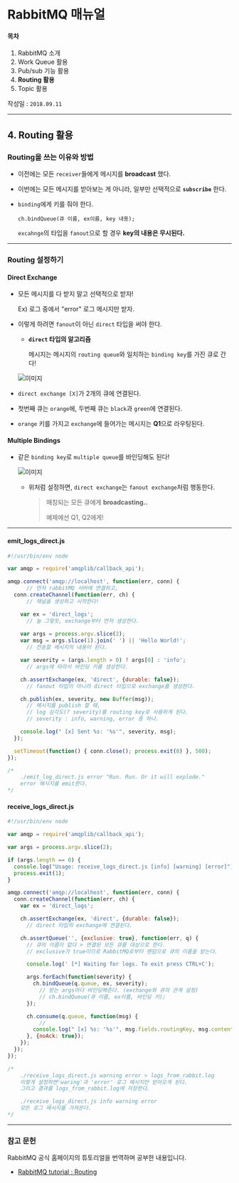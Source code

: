 # RabbitMQ 매뉴얼

#### 목차

1. RabbitMQ 소개
2. Work Queue 활용
3. Pub/sub 기능 활용
4. **Routing 활용**
5. Topic 활용

작성일 : ```2018.09.11```



------

## 4. Routing 활용

### Routing을 쓰는 이유와 방법

- 이전에는 모든 ```receiver```들에게 메시지를 **broadcast** 했다.

- 이번에는 모든 메시지를 받아보는 게 아니라, 일부만 선택적으로 **```subscribe```** 한다.

- ```binding```에게 키를 줘야 한다.

  ```ch.bindQueue(큐 이름, ex이름, key 내용);```

  ```excahnge```의 타입을 ```fanout```으로 할 경우 **key의 내용은 무시된다.**

  

___

### Routing 설정하기

#### Direct Exchange

- 모든 메시지를 다 받지 말고 선택적으로 받자!

  Ex) 로그 중에서 "error" 로그 메시지만 받자.

- 이렇게 하려면 ```fanout```이 아닌 ```direct``` 타입을 써야 한다.

  - **```direct``` 타입의 알고리즘**

    메시지는 메시지의 ```routing queue```와 일치하는 ```binding key```를 가진 큐로 간다!

  ![이미지](https://blogfiles.pstatic.net/MjAxODA5MTFfNTQg/MDAxNTM2NjUxMzQyNzM5.EmNwSzAgaQ3T6b86TPS-XkXdPGvQOeUAQ3mc-N6gwgQg.h2XXI9p9WyL2RJJ7bg4zqiJYjuDKQFeSppnBkoC2g9Ig.JPEG.3457soso/direct-exchange.jpg)

- ```direct exchange [X]```가 2개의 큐에 연결된다.

- 첫번째 큐는 ```orange```에, 두번째 큐는 ```black```과 ```green```에 연결된다.

- ```orange``` 키를 가지고 ```exchange```에 들어가는 메시지는 **Q1**으로 라우팅된다.



#### Multiple Bindings

- 같은 ```binding key```로 ```multiple queue```를 바인딩해도 된다!

  ![이미지](https://blogfiles.pstatic.net/MjAxODA5MTFfMTQy/MDAxNTM2NjUxMzQzMjc5.nNDk2YvCwt--YWOERIqykF-eLmAGYJWnNRdHqTcvv4og.XGGQcS13o5DkvsIAJHtdLMO0VJe0ibjSYIhHum1CJ5og.JPEG.3457soso/direct-exchange-multiple.jpg)

  - 위처럼 설정하면, ```direct exchange```는 ```fanout exchange```처럼 행동한다.

    > 매칭되는 모든 큐에게 **broadcasting..**
    >
    > 예제에선 Q1, Q2에게!

    

____

#### emit_logs_direct.js

```javascript
#!/usr/bin/env node

var amqp = require('amqplib/callback_api');

amqp.connect('amqp://localhost', function(err, conn) {
      // 먼저 rabbitMQ 서버에 연결하고,
  conn.createChannel(function(err, ch) {
      // 채널을 생성하고 시작한다!

    var ex = 'direct_logs';
      // 늘 그렇듯, exchange부터 먼저 생성한다.
      
    var args = process.argv.slice(2);
    var msg = args.slice(1).join(' ') || 'Hello World!';
      // 전송할 메시지의 내용이 된다.

    var severity = (args.length > 0) ? args[0] : 'info';
      // args에 따라서 바인딩 키를 생성한다.

    ch.assertExchange(ex, 'direct', {durable: false});
      // fanout 타입이 아니라 direct 타입으로 exchange를 생성한다.

    ch.publish(ex, severity, new Buffer(msg));
      // 메시지를 publish 할 때, 
      // log 심각도(? severity)를 routing key로 사용하게 된다.
      // severity : info, warning, error 중 하나.

    console.log(" [x] Sent %s: '%s'", severity, msg);
  });

  setTimeout(function() { conn.close(); process.exit(0) }, 500);
});

/*  
    ./emit_log_direct.js error "Run. Run. Or it will explode."
    error 메시지를 emit한다.
*/
```



#### receive_logs_direct.js

```javascript
#!/usr/bin/env node

var amqp = require('amqplib/callback_api');

var args = process.argv.slice(2);

if (args.length == 0) {
  console.log("Usage: receive_logs_direct.js [info] [warning] [error]");
  process.exit(1);
}

amqp.connect('amqp://localhost', function(err, conn) {
  conn.createChannel(function(err, ch) {
    var ex = 'direct_logs';

    ch.assertExchange(ex, 'direct', {durable: false});
      // direct 타입의 exchange에 연결된다.

    ch.assertQueue('', {exclusive: true}, function(err, q) {
      // 큐의 이름이 없다 > 연결된 모든 큐를 대상으로 한다.
      // exclusive가 true이므로 RabbitMQ로부터 랜덤으로 큐의 이름을 받는다.

      console.log(' [*] Waiting for logs. To exit press CTRL+C');

      args.forEach(function(severity) {
        ch.bindQueue(q.queue, ex, severity);
          // 받는 args마다 바인딩해준다. (exchange와 큐의 관계 설정)
          // ch.bindQueue(큐 이름, ex이름, 바인딩 키);
      });

      ch.consume(q.queue, function(msg) {
          // 
        console.log(" [x] %s: '%s'", msg.fields.routingKey, msg.content.toString());
      }, {noAck: true});
    });
  });
});

/*  
    ./receive_logs_direct.js warning error > logs_from_rabbit.log
    이렇게 설정하면'waring'과 'error' 로그 메시지만 받아오게 된다.
    그리고 결과를 logs_from_rabbit.log에 저장한다.

    ./receive_logs_direct.js info warning error
    모든 로그 메시지를 가져온다.
*/
```



___

### 참고 문헌

RabbitMQ 공식 홈페이지의 튜토리얼을 번역하며 공부한 내용입니다.

- [RabbitMQ tutorial : Routing](https://www.rabbitmq.com/tutorials/tutorial-four-javascript.html)
